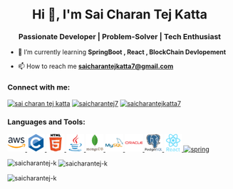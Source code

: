 <h1 align="center">Hi 👋, I'm Sai Charan Tej Katta</h1>
<h3 align="center">Passionate Developer | Problem-Solver | Tech Enthusiast</h3>

- 🌱 I’m currently learning **SpringBoot , React , BlockChain Devlopement**

- 📫 How to reach me **saicharantejkatta7@gmail.com**

<h3 align="left">Connect with me:</h3>
<p align="left">
<a href="https://linkedin.com/in/sai charan tej katta" target="blank"><img align="center" src="https://raw.githubusercontent.com/rahuldkjain/github-profile-readme-generator/master/src/images/icons/Social/linked-in-alt.svg" alt="sai charan tej katta" height="30" width="40" /></a>
<a href="https://www.codechef.com/users/saicharantej7" target="blank"><img align="center" src="https://cdn.jsdelivr.net/npm/simple-icons@3.1.0/icons/codechef.svg" alt="saicharantej7" height="30" width="40" /></a>
<a href="https://www.leetcode.com/saicharantejkatta7" target="blank"><img align="center" src="https://raw.githubusercontent.com/rahuldkjain/github-profile-readme-generator/master/src/images/icons/Social/leet-code.svg" alt="saicharantejkatta7" height="30" width="40" /></a>
</p>

<h3 align="left">Languages and Tools:</h3>
<p align="left"> <a href="https://aws.amazon.com" target="_blank" rel="noreferrer"> <img src="https://raw.githubusercontent.com/devicons/devicon/master/icons/amazonwebservices/amazonwebservices-original-wordmark.svg" alt="aws" width="40" height="40"/> </a> <a href="https://www.cprogramming.com/" target="_blank" rel="noreferrer"> <img src="https://raw.githubusercontent.com/devicons/devicon/master/icons/c/c-original.svg" alt="c" width="40" height="40"/> </a> <a href="https://www.w3.org/html/" target="_blank" rel="noreferrer"> <img src="https://raw.githubusercontent.com/devicons/devicon/master/icons/html5/html5-original-wordmark.svg" alt="html5" width="40" height="40"/> </a> <a href="https://www.java.com" target="_blank" rel="noreferrer"> <img src="https://raw.githubusercontent.com/devicons/devicon/master/icons/java/java-original.svg" alt="java" width="40" height="40"/> </a> <a href="https://www.mongodb.com/" target="_blank" rel="noreferrer"> <img src="https://raw.githubusercontent.com/devicons/devicon/master/icons/mongodb/mongodb-original-wordmark.svg" alt="mongodb" width="40" height="40"/> </a> <a href="https://www.mysql.com/" target="_blank" rel="noreferrer"> <img src="https://raw.githubusercontent.com/devicons/devicon/master/icons/mysql/mysql-original-wordmark.svg" alt="mysql" width="40" height="40"/> </a> <a href="https://www.oracle.com/" target="_blank" rel="noreferrer"> <img src="https://raw.githubusercontent.com/devicons/devicon/master/icons/oracle/oracle-original.svg" alt="oracle" width="40" height="40"/> </a> <a href="https://www.postgresql.org" target="_blank" rel="noreferrer"> <img src="https://raw.githubusercontent.com/devicons/devicon/master/icons/postgresql/postgresql-original-wordmark.svg" alt="postgresql" width="40" height="40"/> </a> <a href="https://reactjs.org/" target="_blank" rel="noreferrer"> <img src="https://raw.githubusercontent.com/devicons/devicon/master/icons/react/react-original-wordmark.svg" alt="react" width="40" height="40"/> </a> <a href="https://spring.io/" target="_blank" rel="noreferrer"> <img src="https://www.vectorlogo.zone/logos/springio/springio-icon.svg" alt="spring" width="40" height="40"/> </a> </p>

<p><img align="left" src="https://github-readme-stats.vercel.app/api/top-langs?username=saicharantej-k&show_icons=true&locale=en&layout=compact" alt="saicharantej-k" /></p>

<p>&nbsp;<img align="center" src="https://github-readme-stats.vercel.app/api?username=saicharantej-k&show_icons=true&locale=en" alt="saicharantej-k" /></p>

<p><img align="center" src="https://github-readme-streak-stats.herokuapp.com/?user=saicharantej-k&" alt="saicharantej-k" /></p>

